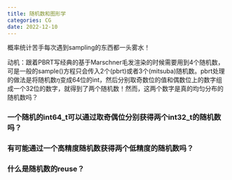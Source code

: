 ```yaml
---
title: 随机数和图形学
categories: CG
date: 2022-12-10
---
```


概率统计苦手每次遇到sampling的东西都一头雾水！

动机：跟着PBRT写经典的基于Marschner毛发渲染的时候需要用到4个随机数，可是一般的sample()方程只会传入2个(pbrt)或者3个(mitsuba)随机数。pbrt处理的做法是将随机数$\eta$变成64位的int，然后分别取奇数位的值和偶数位上的数字组成一个32位的数字，就得到了两个随机数！然而，这两个数字是真的均匀分布的随机数吗？

<!--more-->

### 一个随机的int64_t可以通过取奇偶位分别获得两个int32_t的随机数吗？

### 有可能通过一个高精度随机数获得两个低精度的随机数吗？

### 什么是随机数的reuse？
